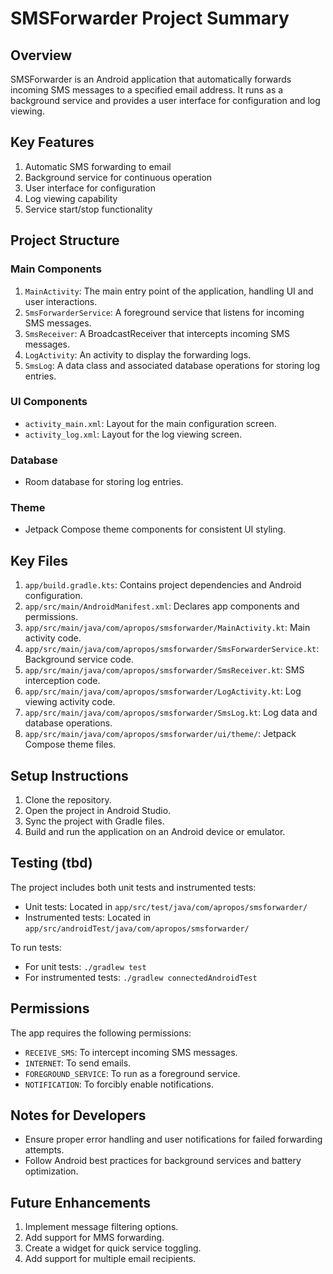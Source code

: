 # SMSForwarder Project Summary

## Overview
SMSForwarder is an Android application that automatically forwards incoming SMS messages to a specified email address. It runs as a background service and provides a user interface for configuration and log viewing.

## Key Features
1. Automatic SMS forwarding to email
2. Background service for continuous operation
3. User interface for configuration
4. Log viewing capability
5. Service start/stop functionality

## Project Structure

### Main Components
1. `MainActivity`: The main entry point of the application, handling UI and user interactions.
2. `SmsForwarderService`: A foreground service that listens for incoming SMS messages.
3. `SmsReceiver`: A BroadcastReceiver that intercepts incoming SMS messages.
4. `LogActivity`: An activity to display the forwarding logs.
5. `SmsLog`: A data class and associated database operations for storing log entries.

### UI Components
- `activity_main.xml`: Layout for the main configuration screen.
- `activity_log.xml`: Layout for the log viewing screen.

### Database
- Room database for storing log entries.

### Theme
- Jetpack Compose theme components for consistent UI styling.

## Key Files

1. `app/build.gradle.kts`: Contains project dependencies and Android configuration.
2. `app/src/main/AndroidManifest.xml`: Declares app components and permissions.
3. `app/src/main/java/com/apropos/smsforwarder/MainActivity.kt`: Main activity code.
4. `app/src/main/java/com/apropos/smsforwarder/SmsForwarderService.kt`: Background service code.
5. `app/src/main/java/com/apropos/smsforwarder/SmsReceiver.kt`: SMS interception code.
6. `app/src/main/java/com/apropos/smsforwarder/LogActivity.kt`: Log viewing activity code.
7. `app/src/main/java/com/apropos/smsforwarder/SmsLog.kt`: Log data and database operations.
8. `app/src/main/java/com/apropos/smsforwarder/ui/theme/`: Jetpack Compose theme files.

## Setup Instructions
1. Clone the repository.
2. Open the project in Android Studio.
3. Sync the project with Gradle files.
4. Build and run the application on an Android device or emulator.

## Testing (tbd)
The project includes both unit tests and instrumented tests:
- Unit tests: Located in `app/src/test/java/com/apropos/smsforwarder/`
- Instrumented tests: Located in `app/src/androidTest/java/com/apropos/smsforwarder/`

To run tests:
- For unit tests: `./gradlew test`
- For instrumented tests: `./gradlew connectedAndroidTest`

## Permissions
The app requires the following permissions:
- `RECEIVE_SMS`: To intercept incoming SMS messages.
- `INTERNET`: To send emails.
- `FOREGROUND_SERVICE`: To run as a foreground service.
- `NOTIFICATION`: To forcibly enable notifications. 

## Notes for Developers
- Ensure proper error handling and user notifications for failed forwarding attempts.
- Follow Android best practices for background services and battery optimization.

## Future Enhancements
1. Implement message filtering options.
2. Add support for MMS forwarding.
4. Create a widget for quick service toggling.
5. Add support for multiple email recipients.
